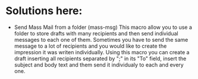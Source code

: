 # Solutions here:

- Send Mass Mail from a folder (mass-msg)
  This macro allow you to use a folder to store drafts with many recipients and then send individual messages to each one of them. Sometimes you have to send the same message to a lot of recipients and  you would like to create the impression it was writen individually.  Using this macro you can create a draft inserting all recipients  separated by ";" in its "To" field, insert the subject and body text and them send it individualy to each and every one.